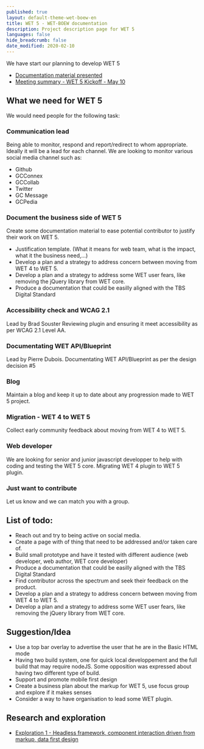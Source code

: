 ```yaml
---
published: true
layout: default-theme-wet-boew-en
title: WET 5 - WET-BOEW documentation
description: Project description page for WET 5
languages: false
hide_breadcrumb: false
date_modified: 2020-02-10
---
```


We have start our planning to develop WET 5

* [Documentation material presented](../research/2018-3-wet5-kickoff.html)
* [Meeting summary - WET 5 Kickoff - May 10](../governance/meeting.html#WET-5-Kickoff---May-10)

## What we need for WET 5

We would need people for the following task:

### Communication lead
Being able to monitor, respond and report/redirect to whom appropriate. Ideally it will be a lead for each channel. We are looking to monitor various social media channel such as:
* Github
* GCConnex
* GCCollab
* Twitter
* GC Message
* GCPedia

### Document the business side of WET 5

Create some documentation material to ease potential contributor to justify their work on WET 5.
* Justification template. (What it means for web team, what is the impact, what it the business need,...)
* Develop a plan and a strategy to address concern between moving from WET 4 to WET 5.
* Develop a plan and a strategy to address some WET user fears, like removing the jQuery library from WET core.
* Produce a documentation that could be easilly aligned with the TBS Digital Standard

### Accessibility check and WCAG 2.1
Lead by Brad Souster
Reviewing plugin and ensuring it meet accessibility as per WCAG 2.1 Level AA.

### Documentating WET API/Blueprint
Lead by Pierre Dubois.
Documentating WET API/Blueprint as per the design decision #5

### Blog
Maintain a blog and keep it up to date about any progression made to WET 5 project.

### Migration - WET 4 to WET 5
Collect early community feedback about moving from WET 4 to WET 5.

### Web developer
We are looking for senior and junior javascript developper to help with coding and testing the WET 5 core. Migrating WET 4 plugin to WET 5 plugin.

### Just want to contribute
Let us know and we can match you with a group. 

## List of todo:
* Reach out and try to being active on social media.
* Create a page with of thing that need to be addressed and/or taken care of.
* Build small prototype and have it tested with different audience (web developer, web author, WET core developer)
* Produce a documentation that could be easilly aligned with the TBS Digital Standard
* Find contributor across the spectrum and seek their feedback on the product.
* Develop a plan and a strategy to address concern between moving from WET 4 to WET 5.
* Develop a plan and a strategy to address some WET user fears, like removing the jQuery library from WET core.

## Suggestion/Idea 
* Use a top bar overlay to advertise the user that he are in the Basic HTML mode
* Having two build system, one for quick local developpement and the full build that may require nodeJS. Some opposition was expressed about having two different type of build.
* Support and promote mobile first design
* Create a business plan about the markup for WET 5, use focus group and explore if it makes senses
* Consider a way to have organisation to lead some WET plugin.

## Research and exploration

* [Exploration 1 - Headless framework, component interaction driven from markup, data first design](2018-6-wb5-exploration-1.html)
